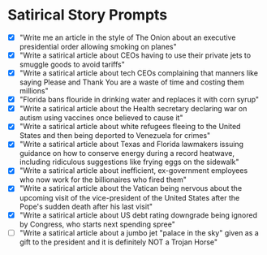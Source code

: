 # Satirical Story Prompts

- [x] "Write me an article in the style of The Onion about an executive presidential order allowing smoking on planes"
- [x] "Write a satirical article about CEOs having to use their private jets to smuggle goods to avoid tariffs"
- [x] "Write a satirical article about tech CEOs complaining that manners like saying Please and Thank You are a waste of time and costing them millions"
- [x] "Florida bans flouride in drinking water and replaces it with corn syrup"
- [x] "Write a satirical article about the Health secretary declaring war on autism using vaccines once believed to cause it"
- [x] "Write a satirical article about white refugees fleeing to the United States and then being deported to Venezuela for crimes"
- [x] "Write a satirical article about Texas and Florida lawmakers issuing guidance on how to conserve energy during a record heatwave, including ridiculous suggestions like frying eggs on the sidewalk"
- [x] "Write a satirical article about inefficient, ex-government employees who now work for the billionaires who fired them"
- [x] "Write a satirical article about the Vatican being nervous about the upcoming visit of the vice-president of the United States after the Pope's sudden death after his last visit"
- [x] "Write a satirical article about US debt rating downgrade being ignored by Congress, who starts next spending spree"
- [ ] "Write a satirical article about a jumbo jet "palace in the sky" given as a gift to the president and it is definitely NOT a Trojan Horse"
